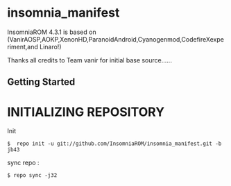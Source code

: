 insomnia_manifest
=================

InsomniaROM 4.3.1 is based on (VanirAOSP,AOKP,XenonHD,ParanoidAndroid,Cyanogenmod,CodefireXexperiment,and Linaro!)


Thanks all credits to Team vanir for initial base source......

Getting Started
---------------

INITIALIZING REPOSITORY
=======================

Init 

    $  repo init -u git://github.com/InsomniaROM/insomnia_manifest.git -b jb43
    

sync repo :

    $ repo sync -j32

















    
    


